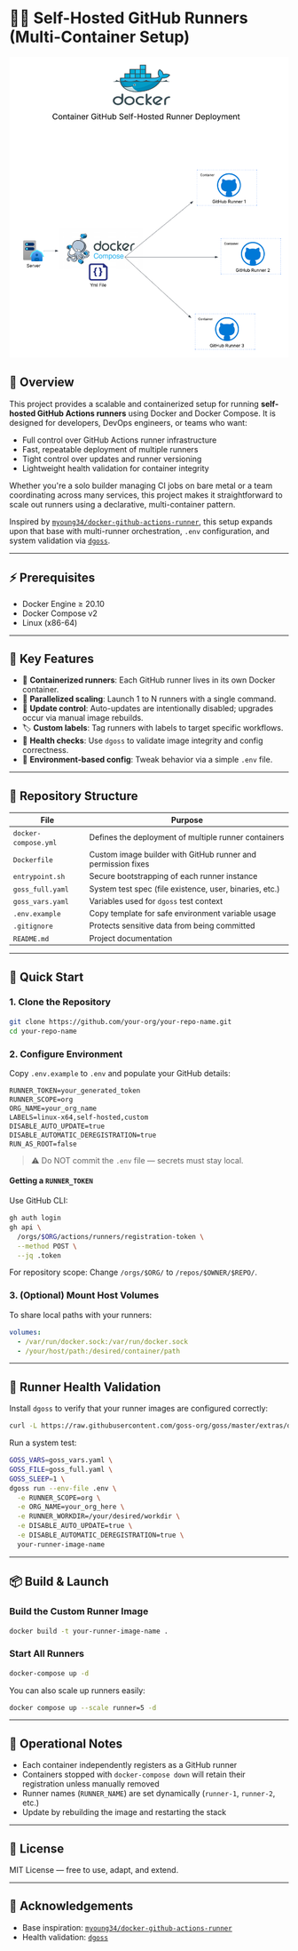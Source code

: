 # 🏃‍♂️ Self-Hosted GitHub Runners (Multi-Container Setup)

<p align="center">
  <img src="assets/runner_diagram.png" alt="Runner Architecture Diagram" width="600"/>
</p>

## 🚦 Overview

This project provides a scalable and containerized setup for running **self-hosted GitHub Actions runners** using Docker and Docker Compose. It is designed for developers, DevOps engineers, or teams who want:

* Full control over GitHub Actions runner infrastructure
* Fast, repeatable deployment of multiple runners
* Tight control over updates and runner versioning
* Lightweight health validation for container integrity

Whether you're a solo builder managing CI jobs on bare metal or a team coordinating across many services, this project makes it straightforward to scale out runners using a declarative, multi-container pattern.

Inspired by [`myoung34/docker-github-actions-runner`](https://github.com/myoung34/docker-github-actions-runner), this setup expands upon that base with multi-runner orchestration, `.env` configuration, and system validation via [`dgoss`](https://github.com/aelsabbahy/goss).

---

## ⚡ Prerequisites

* Docker Engine ≥ 20.10
* Docker Compose v2
* Linux (x86-64)

---

## 🔧 Key Features

* 🐳 **Containerized runners**: Each GitHub runner lives in its own Docker container.
* 🔁 **Parallelized scaling**: Launch 1 to N runners with a single command.
* 🛑 **Update control**: Auto-updates are intentionally disabled; upgrades occur via manual image rebuilds.
* 🏷️ **Custom labels**: Tag runners with labels to target specific workflows.
* 🧪 **Health checks**: Use `dgoss` to validate image integrity and config correctness.
* 🔧 **Environment-based config**: Tweak behavior via a simple `.env` file.

---

## 📁 Repository Structure

| File                 | Purpose                                                      |
| -------------------- | ------------------------------------------------------------ |
| `docker-compose.yml` | Defines the deployment of multiple runner containers         |
| `Dockerfile`         | Custom image builder with GitHub runner and permission fixes |
| `entrypoint.sh`      | Secure bootstrapping of each runner instance                 |
| `goss_full.yaml`     | System test spec (file existence, user, binaries, etc.)      |
| `goss_vars.yaml`     | Variables used for `dgoss` test context                      |
| `.env.example`       | Copy template for safe environment variable usage            |
| `.gitignore`         | Protects sensitive data from being committed                 |
| `README.md`          | Project documentation                                        |

---

## 🚀 Quick Start

### 1. Clone the Repository

```bash
git clone https://github.com/your-org/your-repo-name.git
cd your-repo-name
```

### 2. Configure Environment

Copy `.env.example` to `.env` and populate your GitHub details:

```env
RUNNER_TOKEN=your_generated_token
RUNNER_SCOPE=org
ORG_NAME=your_org_name
LABELS=linux-x64,self-hosted,custom
DISABLE_AUTO_UPDATE=true
DISABLE_AUTOMATIC_DEREGISTRATION=true
RUN_AS_ROOT=false
```

> ⚠️ Do NOT commit the `.env` file — secrets must stay local.

#### Getting a `RUNNER_TOKEN`

Use GitHub CLI:

```bash
gh auth login
gh api \
  /orgs/$ORG/actions/runners/registration-token \
  --method POST \
  --jq .token
```

For repository scope:
Change `/orgs/$ORG/` to `/repos/$OWNER/$REPO/`.

### 3. (Optional) Mount Host Volumes

To share local paths with your runners:

```yaml
volumes:
  - /var/run/docker.sock:/var/run/docker.sock
  - /your/host/path:/desired/container/path
```

---

## 🧪 Runner Health Validation

Install `dgoss` to verify that your runner images are configured correctly:

```bash
curl -L https://raw.githubusercontent.com/goss-org/goss/master/extras/dgoss/dgoss -o /usr/local/bin/dgoss && chmod +x /usr/local/bin/dgoss
```

Run a system test:

```bash
GOSS_VARS=goss_vars.yaml \
GOSS_FILE=goss_full.yaml \
GOSS_SLEEP=1 \
dgoss run --env-file .env \
  -e RUNNER_SCOPE=org \
  -e ORG_NAME=your_org_here \
  -e RUNNER_WORKDIR=/your/desired/workdir \
  -e DISABLE_AUTO_UPDATE=true \
  -e DISABLE_AUTOMATIC_DEREGISTRATION=true \
  your-runner-image-name
```

---

## 📦 Build & Launch

### Build the Custom Runner Image

```bash
docker build -t your-runner-image-name .
```

### Start All Runners

```bash
docker-compose up -d
```

You can also scale up runners easily:

```bash
docker compose up --scale runner=5 -d
```

---

## 📌 Operational Notes

* Each container independently registers as a GitHub runner
* Containers stopped with `docker-compose down` will retain their registration unless manually removed
* Runner names (`RUNNER_NAME`) are set dynamically (`runner-1`, `runner-2`, etc.)
* Update by rebuilding the image and restarting the stack

---

## 📄 License

MIT License — free to use, adapt, and extend.

---

## 🙏 Acknowledgements

* Base inspiration: [`myoung34/docker-github-actions-runner`](https://github.com/myoung34/docker-github-actions-runner)
* Health validation: [`dgoss`](https://github.com/aelsabbahy/goss)
